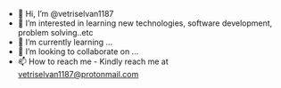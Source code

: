 - 👋 Hi, I’m @vetriselvan1187
- 👀 I’m interested in learning new technologies, software development, problem solving..etc
- 🌱 I’m currently learning ...
- 💞️ I’m looking to collaborate on ...
- 📫 How to reach me - Kindly reach me at vetriselvan1187@protonmail.com


<!---
vetriselvan1187/vetriselvan1187 is a ✨ special ✨ repository because its `README.md` (this file) appears on your GitHub profile.
You can click the Preview link to take a look at your changes.
--->
